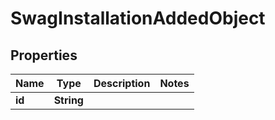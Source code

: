 
# SwagInstallationAddedObject

## Properties
Name | Type | Description | Notes
------------ | ------------- | ------------- | -------------
**id** | **String** |  | 



